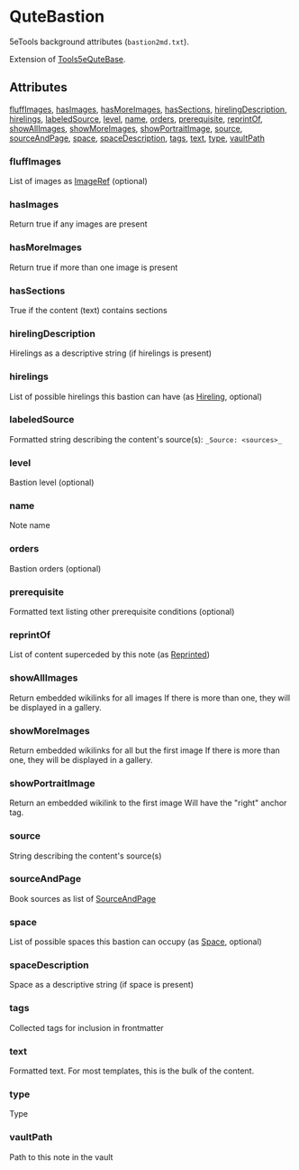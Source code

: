 # QuteBastion

5eTools background attributes (`bastion2md.txt`).

Extension of [Tools5eQuteBase](../Tools5eQuteBase.md).

## Attributes

[fluffImages](#fluffimages), [hasImages](#hasimages), [hasMoreImages](#hasmoreimages), [hasSections](#hassections), [hirelingDescription](#hirelingdescription), [hirelings](#hirelings), [labeledSource](#labeledsource), [level](#level), [name](#name), [orders](#orders), [prerequisite](#prerequisite), [reprintOf](#reprintof), [showAllImages](#showallimages), [showMoreImages](#showmoreimages), [showPortraitImage](#showportraitimage), [source](#source), [sourceAndPage](#sourceandpage), [space](#space), [spaceDescription](#spacedescription), [tags](#tags), [text](#text), [type](#type), [vaultPath](#vaultpath)


### fluffImages

List of images as [ImageRef](../../ImageRef.md) (optional)

### hasImages

Return true if any images are present

### hasMoreImages

Return true if more than one image is present

### hasSections

True if the content (text) contains sections

### hirelingDescription

Hirelings as a descriptive string (if hirelings is present)

### hirelings

List of possible hirelings this bastion can have (as [Hireling](Hireling.md),
optional)

### labeledSource

Formatted string describing the content's source(s): `_Source: <sources>_`

### level

Bastion level (optional)

### name

Note name

### orders

Bastion orders (optional)

### prerequisite

Formatted text listing other prerequisite conditions (optional)

### reprintOf

List of content superceded by this note (as [Reprinted](../../Reprinted.md))

### showAllImages

Return embedded wikilinks for all images
If there is more than one, they will be displayed in a gallery.

### showMoreImages

Return embedded wikilinks for all but the first image
If there is more than one, they will be displayed in a gallery.

### showPortraitImage

Return an embedded wikilink to the first image
Will have the "right" anchor tag.

### source

String describing the content's source(s)

### sourceAndPage

Book sources as list of [SourceAndPage](../../SourceAndPage.md)

### space

List of possible spaces this bastion can occupy (as [Space](Space.md),
optional)

### spaceDescription

Space as a descriptive string (if space is present)

### tags

Collected tags for inclusion in frontmatter

### text

Formatted text. For most templates, this is the bulk of the content.

### type

Type

### vaultPath

Path to this note in the vault

